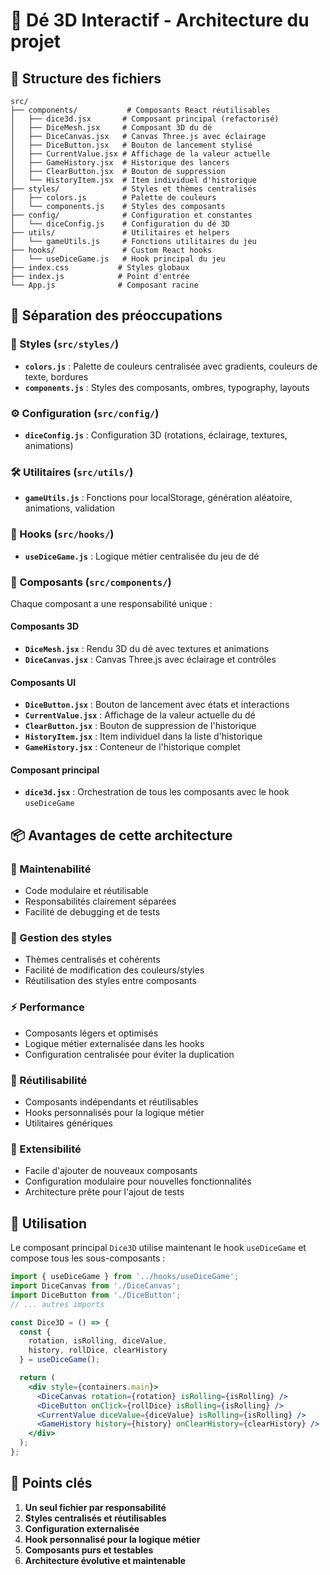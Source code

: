 # 🎲 Dé 3D Interactif - Architecture du projet

## 📁 Structure des fichiers

```
src/
├── components/           # Composants React réutilisables
│   ├── dice3d.jsx       # Composant principal (refactorisé)
│   ├── DiceMesh.jsx     # Composant 3D du dé
│   ├── DiceCanvas.jsx   # Canvas Three.js avec éclairage
│   ├── DiceButton.jsx   # Bouton de lancement stylisé
│   ├── CurrentValue.jsx # Affichage de la valeur actuelle
│   ├── GameHistory.jsx  # Historique des lancers
│   ├── ClearButton.jsx  # Bouton de suppression
│   └── HistoryItem.jsx  # Item individuel d'historique
├── styles/              # Styles et thèmes centralisés
│   ├── colors.js        # Palette de couleurs
│   └── components.js    # Styles des composants
├── config/              # Configuration et constantes
│   └── diceConfig.js    # Configuration du dé 3D
├── utils/               # Utilitaires et helpers
│   └── gameUtils.js     # Fonctions utilitaires du jeu
├── hooks/               # Custom React hooks
│   └── useDiceGame.js   # Hook principal du jeu
├── index.css           # Styles globaux
├── index.js            # Point d'entrée
└── App.js              # Composant racine
```

## 🎯 Séparation des préoccupations

### **🎨 Styles (`src/styles/`)**
- **`colors.js`** : Palette de couleurs centralisée avec gradients, couleurs de texte, bordures
- **`components.js`** : Styles des composants, ombres, typography, layouts

### **⚙️ Configuration (`src/config/`)**
- **`diceConfig.js`** : Configuration 3D (rotations, éclairage, textures, animations)

### **🛠️ Utilitaires (`src/utils/`)**
- **`gameUtils.js`** : Fonctions pour localStorage, génération aléatoire, animations, validation

### **🎣 Hooks (`src/hooks/`)**
- **`useDiceGame.js`** : Logique métier centralisée du jeu de dé

### **🧩 Composants (`src/components/`)**
Chaque composant a une responsabilité unique :

#### **Composants 3D**
- **`DiceMesh.jsx`** : Rendu 3D du dé avec textures et animations
- **`DiceCanvas.jsx`** : Canvas Three.js avec éclairage et contrôles

#### **Composants UI**
- **`DiceButton.jsx`** : Bouton de lancement avec états et interactions
- **`CurrentValue.jsx`** : Affichage de la valeur actuelle du dé
- **`ClearButton.jsx`** : Bouton de suppression de l'historique
- **`HistoryItem.jsx`** : Item individuel dans la liste d'historique
- **`GameHistory.jsx`** : Conteneur de l'historique complet

#### **Composant principal**
- **`dice3d.jsx`** : Orchestration de tous les composants avec le hook `useDiceGame`

## 📦 Avantages de cette architecture

### **🔧 Maintenabilité**
- Code modulaire et réutilisable
- Responsabilités clairement séparées
- Facilité de debugging et de tests

### **🎨 Gestion des styles**
- Thèmes centralisés et cohérents
- Facilité de modification des couleurs/styles
- Réutilisation des styles entre composants

### **⚡ Performance**
- Composants légers et optimisés
- Logique métier externalisée dans les hooks
- Configuration centralisée pour éviter la duplication

### **🔄 Réutilisabilité**
- Composants indépendants et réutilisables
- Hooks personnalisés pour la logique métier
- Utilitaires génériques

### **📱 Extensibilité**
- Facile d'ajouter de nouveaux composants
- Configuration modulaire pour nouvelles fonctionnalités
- Architecture prête pour l'ajout de tests

## 🚀 Utilisation

Le composant principal `Dice3D` utilise maintenant le hook `useDiceGame` et compose tous les sous-composants :

```jsx
import { useDiceGame } from '../hooks/useDiceGame';
import DiceCanvas from './DiceCanvas';
import DiceButton from './DiceButton';
// ... autres imports

const Dice3D = () => {
  const {
    rotation, isRolling, diceValue, 
    history, rollDice, clearHistory
  } = useDiceGame();

  return (
    <div style={containers.main}>
      <DiceCanvas rotation={rotation} isRolling={isRolling} />
      <DiceButton onClick={rollDice} isRolling={isRolling} />
      <CurrentValue diceValue={diceValue} isRolling={isRolling} />
      <GameHistory history={history} onClearHistory={clearHistory} />
    </div>
  );
};
```

## 🎯 Points clés

1. **Un seul fichier par responsabilité**
2. **Styles centralisés et réutilisables** 
3. **Configuration externalisée**
4. **Hook personnalisé pour la logique métier**
5. **Composants purs et testables**
6. **Architecture évolutive et maintenable**
